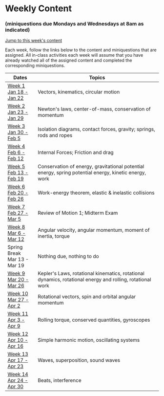 # Weekly Content 
### (miniquestions due Mondays and Wednesdays at 8am as indicated)

[Jump to this week's content](#bottom)

Each week, follow the links below to the content and miniquestions that are assigned. All in-class activities each week will assume that you have already watched all of the assigned content and completed the corresponding miniquestions.

Dates                               | Topics
----------------------------------- | --------------------------------------------------
[Week 1 <br> Jan 18 - Jan 22](week1) |Vectors, kinematics, circular motion
[Week 2 <br> Jan 23 - Jan 29](week2) |  Newton's laws, center-of-mass, conservation of momentum
[Week 3 <br> Jan 30 - Feb 5](week3) |  Isolation diagrams, contact forces, gravity; springs, rods and ropes
[Week 4 <br>  Feb 6 - Feb 12](week4) |  Internal Forces; Friction and drag
[Week 5 <br> Feb 13 - Feb 19](week5) | Conservation of energy, gravitational potential energy, spring potential energy, kinetic energy, work
[Week 6 <br>  Feb 20 - Feb 26](week6) |  Work-energy theorem, elastic & inelastic collisions
[Week 7 <br>  Feb 27 - Mar 5](week7) |  Review of Motion 1; Midterm Exam
[Week 8 <br>  Mar 6 - Mar 12](week8) |  Angular velocity, angular momentum, moment of inertia, torque
Spring Break <br>  Mar 13 - Mar 19 | Nothing due, nothing to do
[Week 9 <br>  Mar 20 - Mar 26](week9) |  Kepler's Laws, rotational kinematics, rotational dynamics, rotational energy and rolling, rotational work
[Week 10 <br> Mar 27 - Apr 2](week10) | Rotational vectors, spin and orbital angular momentum
[Week 11 <br> Apr 3 - Apr 9](week11) | Rolling torque, conserved quantities, gyroscopes
[Week 12 <br> Apr 10 - Apr 16](week12) | Simple harmonic motion, oscillating systems
[Week 13 <br> Apr 17 - Apr 23](week13) | Waves, superposition, sound waves 
[Week 14 <br> Apr 24 - Apr 30](week14) | Beats, interference

<br>

<br>

<br>

<a id="bottom"></a>

